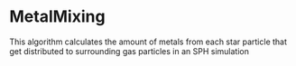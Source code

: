 MetalMixing
===========

This algorithm calculates the amount of metals from each star particle that get distributed to surrounding gas particles in an SPH simulation
